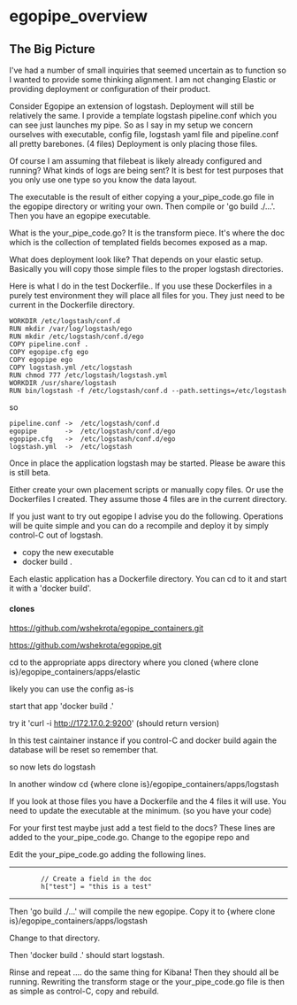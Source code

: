 # egopipe_overview
## The Big Picture
I've had  a number of small inquiries that seemed uncertain as to function so I wanted to 
provide some thinking alignment. I am not changing Elastic or providing deployment or configuration 
of their product.

Consider Egopipe an extension of logstash. Deployment will still be relatively the same. I provide 
a template logstash pipeline.conf which you can see just launches my pipe. So as I say in my setup 
we concern ourselves with executable, config file, logstash yaml file and pipeline.conf all pretty 
barebones. (4 files) Deployment is only placing those files.

Of course I am  assuming that filebeat is likely already configured and running? What kinds of logs are 
being sent? It is best for test purposes that you only use one type so you know the data layout.

The executable is the result of either copying a your_pipe_code.go file in the egopipe directory
or writing your own. Then compile or 'go build ./...'. Then you have an egopipe executable.

What is the your_pipe_code.go? It is the transform piece. It's where the doc which is the collection of 
templated fields becomes exposed as a map.

What does deployment look like? That depends on your elastic setup. Basically you will copy 
those simple files to the proper logstash directories. 

Here is what I do in the test Dockerfile.. If you use these Dockerfiles in a purely test environment
they will place all files for you. They just need to be current in the Dockerfile directory.
```
WORKDIR /etc/logstash/conf.d
RUN mkdir /var/log/logstash/ego
RUN mkdir /etc/logstash/conf.d/ego
COPY pipeline.conf .
COPY egopipe.cfg ego
COPY egopipe ego
COPY logstash.yml /etc/logstash
RUN chmod 777 /etc/logstash/logstash.yml
WORKDIR /usr/share/logstash
RUN bin/logstash -f /etc/logstash/conf.d --path.settings=/etc/logstash
```

so 
```
pipeline.conf ->  /etc/logstash/conf.d
egopipe       ->  /etc/logstash/conf.d/ego
egopipe.cfg   ->  /etc/logstash/conf.d/ego
logstash.yml  ->  /etc/logstash
```
Once in place the application logstash may be started. Please be aware this is still beta.

Either create your own placement scripts or manually copy files.
Or use the Dockerfiles I created. They assume those 4 files are in the current directory.

If you just want to try out egopipe I advise you do the following. Operations will be quite simple 
and you can do a recompile and deploy it by simply control-C out of logstash.
- copy the new executable
- docker build . 

Each elastic application has a Dockerfile directory. You can cd to it and start it with a 'docker build'.

#### clones

https://github.com/wshekrota/egopipe_containers.git

https://github.com/wshekrota/egopipe.git


cd to the appropriate apps directory where you cloned {where clone is}/egopipe_containers/apps/elastic

likely you can use the config as-is

start that app 'docker build .'

try it 'curl -i http://172.17.0.2:9200' (should return version)

In this test caintainer instance if you control-C and docker build again the database will be reset so remember that.


so now lets do logstash

In another window cd {where clone is}/egopipe_containers/apps/logstash

If you look at those files you have a Dockerfile and the 4 files it will use. You need to update the executable at the minimum. (so you have your code)

For your first test maybe just add a test field to the docs? These lines are added to the your_pipe_code.go. Change to the egopipe repo and 

Edit the your_pipe_code.go adding the following lines.

---
            // Create a field in the doc
            h["test"] = "this is a test"
   
---

Then 'go build ./...' will compile the new egopipe. Copy it to {where clone is}/egopipe_containers/apps/logstash

Change to that directory.

Then 'docker build .' should start logstash. 

Rinse and repeat .... do the same thing for Kibana!
Then they should all be running.
Rewriting the transform stage or the your_pipe_code.go file is then as simple as control-C, copy and rebuild.
